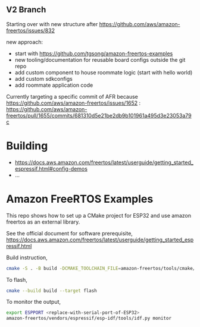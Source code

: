 ## V2 Branch

Starting over with new structure after https://github.com/aws/amazon-freertos/issues/832


new approach:
- start with https://github.com/tgsong/amazon-freertos-examples
- new tooling/documentation for reusable board configs outside the git repo
- add custom component to house roommate logic (start with hello world)
- add custom sdkconfigs
- add roommate application code

Currently targeting a specific commit of AFR because https://github.com/aws/amazon-freertos/issues/1652 :
https://github.com/aws/amazon-freertos/pull/1655/commits/681310d5e21be2db9b101961a495d3e23053a79c

# Building

- https://docs.aws.amazon.com/freertos/latest/userguide/getting_started_espressif.html#config-demos
- ...

# Amazon FreeRTOS Examples

This repo shows how to set up a CMake project for ESP32 and use amazon freertos as an external library.

See the official document for software prerequisite, https://docs.aws.amazon.com/freertos/latest/userguide/getting_started_espressif.html

Build instruction,

```sh
cmake -S . -B build -DCMAKE_TOOLCHAIN_FILE=amazon-freertos/tools/cmake/toolchains/xtensa-esp32.cmake -GNinja
```

To flash,

```sh
cmake --build build --target flash
```

To monitor the output,

```sh
export ESPPORT <replace-with-serial-port-of-ESP32>
amazon-freertos/vendors/espressif/esp-idf/tools/idf.py monitor
```
